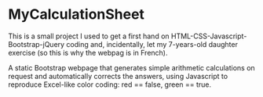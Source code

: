 # MyCalculationSheet

This is a small project I used to get a first hand on HTML-CSS-Javascript-Bootstrap-jQuery coding and, incidentally, let my 7-years-old daughter exercise (so this is why the webpag is in French).

A static Bootstrap webpage that generates simple arithmetic calculations on request and automatically corrects the answers, using Javascript to reproduce Excel-like color coding: red == false, green == true. 


